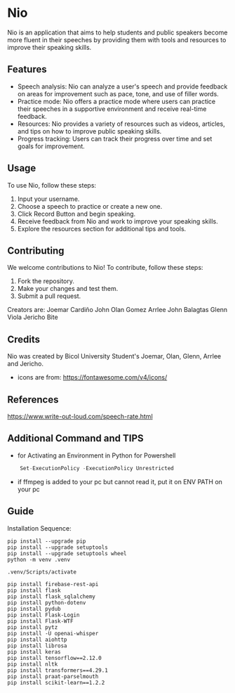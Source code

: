 # Nio

Nio is an application that aims to help students and public speakers become more fluent in their speeches by providing them with tools and resources to improve their speaking skills.

## Features

- Speech analysis: Nio can analyze a user's speech and provide feedback on areas for improvement such as pace, tone, and use of filler words.
- Practice mode: Nio offers a practice mode where users can practice their speeches in a supportive environment and receive real-time feedback.
- Resources: Nio provides a variety of resources such as videos, articles, and tips on how to improve public speaking skills.
- Progress tracking: Users can track their progress over time and set goals for improvement.

## Usage

To use Nio, follow these steps:

1. Input your username.
2. Choose a speech to practice or create a new one.
3. Click Record Button and begin speaking.
4. Receive feedback from Nio and work to improve your speaking skills.
5. Explore the resources section for additional tips and tools.

## Contributing

We welcome contributions to Nio! To contribute, follow these steps:

1. Fork the repository.
2. Make your changes and test them.
3. Submit a pull request.

Creators are:
Joemar Cardiño
John Olan Gomez
Arrlee John Balagtas
Glenn Viola
Jericho Bite


## Credits

Nio was created by Bicol University Student's Joemar, Olan, Glenn, Arrlee and Jericho.

- icons are from: <https://fontawesome.com/v4/icons/>

## References

<https://www.write-out-loud.com/speech-rate.html>

## Additional Command and TIPS

- for Activating an Environment in Python for Powershell

```py
    Set-ExecutionPolicy -ExecutionPolicy Unrestricted
```

- if ffmpeg is added to your pc but cannot read it, put it on ENV PATH on your pc

## Guide


Installation Sequence:
```git
pip install --upgrade pip
pip install --upgrade setuptools
pip install --upgrade setuptools wheel
python -m venv .venv

.venv/Scripts/activate

pip install firebase-rest-api
pip install flask
pip install flask_sqlalchemy
pip install python-dotenv
pip install pydub
pip install Flask-Login
pip install Flask-WTF
pip install pytz
pip install -U openai-whisper
pip install aiohttp
pip install librosa
pip install keras
pip install tensorflow==2.12.0
pip install nltk
pip install transformers==4.29.1
pip install praat-parselmouth
pip install scikit-learn==1.2.2
```